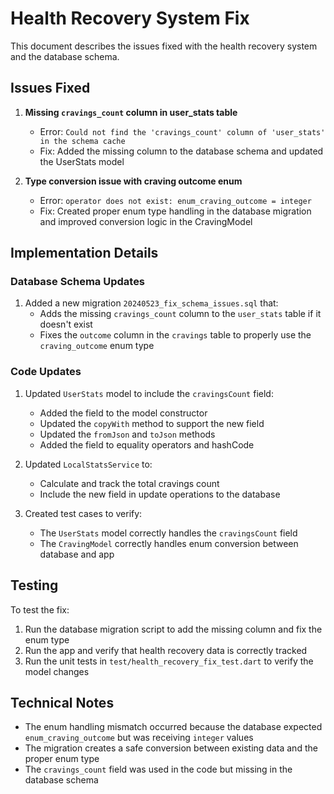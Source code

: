 # Health Recovery System Fix

This document describes the issues fixed with the health recovery system and the database schema.

## Issues Fixed

1. **Missing `cravings_count` column in user_stats table**
   - Error: `Could not find the 'cravings_count' column of 'user_stats' in the schema cache`
   - Fix: Added the missing column to the database schema and updated the UserStats model

2. **Type conversion issue with craving outcome enum**
   - Error: `operator does not exist: enum_craving_outcome = integer`
   - Fix: Created proper enum type handling in the database migration and improved conversion logic in the CravingModel

## Implementation Details

### Database Schema Updates

1. Added a new migration `20240523_fix_schema_issues.sql` that:
   - Adds the missing `cravings_count` column to the `user_stats` table if it doesn't exist
   - Fixes the `outcome` column in the `cravings` table to properly use the `craving_outcome` enum type

### Code Updates

1. Updated `UserStats` model to include the `cravingsCount` field:
   - Added the field to the model constructor
   - Updated the `copyWith` method to support the new field
   - Updated the `fromJson` and `toJson` methods
   - Added the field to equality operators and hashCode

2. Updated `LocalStatsService` to:
   - Calculate and track the total cravings count
   - Include the new field in update operations to the database

3. Created test cases to verify:
   - The `UserStats` model correctly handles the `cravingsCount` field
   - The `CravingModel` correctly handles enum conversion between database and app

## Testing

To test the fix:

1. Run the database migration script to add the missing column and fix the enum type
2. Run the app and verify that health recovery data is correctly tracked
3. Run the unit tests in `test/health_recovery_fix_test.dart` to verify the model changes

## Technical Notes

- The enum handling mismatch occurred because the database expected `enum_craving_outcome` but was receiving `integer` values
- The migration creates a safe conversion between existing data and the proper enum type
- The `cravings_count` field was used in the code but missing in the database schema